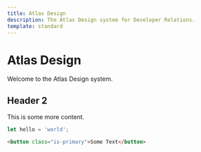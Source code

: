 ```yaml
---
title: Atlas Design
description: The Atlas Design system for Developer Relations.
template: standard
---
```


# Atlas Design

Welcome to the Atlas Design system.

## Header 2

This is some more content.

```js
let hello = 'world';
```

```html
<button class="is-primary">Some Text</button>
```
